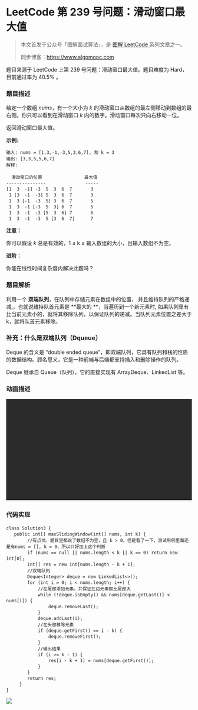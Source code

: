 # LeetCode 第 239 号问题：滑动窗口最大值

> 本文首发于公众号「图解面试算法」，是 [图解 LeetCode ](<https://github.com/MisterBooo/LeetCodeAnimation>) 系列文章之一。
>
> 同步博客：https://www.algomooc.com

题目来源于 LeetCode 上第 239 号问题：滑动窗口最大值。题目难度为 Hard，目前通过率为 40.5% 。

### 题目描述

给定一个数组 *nums*，有一个大小为 *k* 的滑动窗口从数组的最左侧移动到数组的最右侧。你只可以看到在滑动窗口 *k* 内的数字。滑动窗口每次只向右移动一位。

返回滑动窗口最大值。

**示例:**

```
输入: nums = [1,3,-1,-3,5,3,6,7], 和 k = 3
输出: [3,3,5,5,6,7] 
解释: 

  滑动窗口的位置                最大值
---------------               -----
[1  3  -1] -3  5  3  6  7       3
 1 [3  -1  -3] 5  3  6  7       3
 1  3 [-1  -3  5] 3  6  7       5
 1  3  -1 [-3  5  3] 6  7       5
 1  3  -1  -3 [5  3  6] 7       6
 1  3  -1  -3  5 [3  6  7]      7
```

**注意：**

你可以假设 *k* 总是有效的，1 ≤ k ≤ 输入数组的大小，且输入数组不为空。

**进阶：**

你能在线性时间复杂度内解决此题吗？

### 题目解析

利用一个 **双端队列**，在队列中存储元素在数组中的位置， 并且维持队列的严格递减,，也就说维持队首元素是 **最大的 **，当遍历到一个新元素时, 如果队列里有比当前元素小的，就将其移除队列，以保证队列的递减。当队列元素位置之差大于 k，就将队首元素移除。

### 补充：什么是双端队列（Dqueue）

Deque 的含义是 “double ended queue”，即双端队列，它具有队列和栈的性质的数据结构。顾名思义，它是一种前端与后端都支持插入和删除操作的队列。

Deque 继承自 Queue（队列），它的直接实现有 ArrayDeque、LinkedList 等。

### 动画描述

![](../Animation/Animation.gif)

### 代码实现

```
class Solution3 {
   public int[] maxSlidingWindow(int[] nums, int k) {
        //有点坑，题目里都说了数组不为空，且 k > 0。但是看了一下，测试用例里面还是有nums = [], k = 0，所以只好加上这个判断
        if (nums == null || nums.length < k || k == 0) return new int[0];
        int[] res = new int[nums.length - k + 1];
        //双端队列
        Deque<Integer> deque = new LinkedList<>();
        for (int i = 0; i < nums.length; i++) {
            //在尾部添加元素，并保证左边元素都比尾部大
            while (!deque.isEmpty() && nums[deque.getLast()] < nums[i]) {
                deque.removeLast();
            }
            deque.addLast(i);
            //在头部移除元素
            if (deque.getFirst() == i - k) {
                deque.removeFirst();
            }
            //输出结果
            if (i >= k - 1) {
                res[i - k + 1] = nums[deque.getFirst()];
            }
        }
        return res;
     }
}
```



![](../../Pictures/qrcode.jpg)